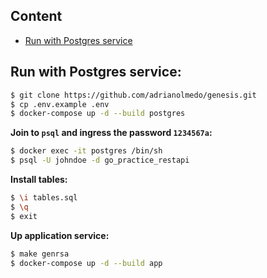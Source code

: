 ## Content

* [Run with Postgres service](#run-with-postgres-service)

## Run with Postgres service:

```bash
$ git clone https://github.com/adrianolmedo/genesis.git
$ cp .env.example .env
$ docker-compose up -d --build postgres
```

**Join to `psql` and ingress the password `1234567a`:**

```bash
$ docker exec -it postgres /bin/sh
$ psql -U johndoe -d go_practice_restapi
```

**Install tables:**

```bash
$ \i tables.sql
$ \q
$ exit
```

**Up application service:**

```bash
$ make genrsa
$ docker-compose up -d --build app
```